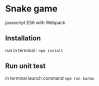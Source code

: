 # Snake game

javascript ES6 with Webpack

## Installation

run in terminal : `npm install`

## Run unit test

in terminal launch command `npm run karma`